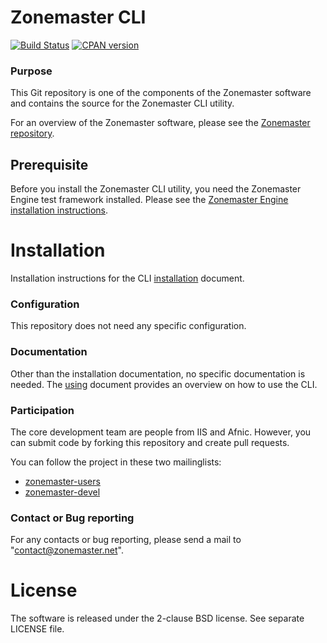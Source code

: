 Zonemaster CLI
==============
[![Build Status](https://travis-ci.org/dotse/zonemaster-engine.svg?branch=master)](https://travis-ci.org/dotse/zonemaster-engine)
[![CPAN version](https://badge.fury.io/pl/Zonemaster-CLI.svg)](https://metacpan.org/pod/Zonemaster::CLI)

### Purpose

This Git repository is one of the components of the Zonemaster software and contains the source for the Zonemaster CLI utility.

For an overview of the Zonemaster software, please see the
[Zonemaster repository](https://github.com/dotse/zonemaster).

## Prerequisite

Before you install the Zonemaster CLI utility, you need the
Zonemaster Engine test framework installed. Please see the
[Zonemaster Engine installation
instructions](https://github.com/dotse/zonemaster-engine/blob/master/docs/installation.md).

Installation
============

Installation instructions for the CLI
[installation](docs/installation.md) document.


### Configuration 

This repository does not need any specific configuration.

### Documentation

Other than the installation documentation, no specific documentation is needed.
The [using](https://github.com/dotse/zonemaster-cli/blob/master/USING.md)
document provides an overview on how to use the CLI. 


### Participation

The core development team are people from IIS and Afnic. However, you
can submit code by forking this repository and create pull requests.

You can follow the project in these two mailinglists:

 * [zonemaster-users](http://lists.iis.se/cgi-bin/mailman/listinfo/zonemaster-users)
 * [zonemaster-devel](http://lists.iis.se/cgi-bin/mailman/listinfo/zonemaster-devel)

### Contact or Bug reporting

For any contacts or bug reporting, please send a mail to
"contact@zonemaster.net".

License
=======

The software is released under the 2-clause BSD license. See separate LICENSE file.
